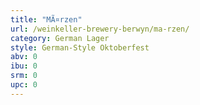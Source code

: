```yaml
---
title: "MÃ¤rzen"
url: /weinkeller-brewery-berwyn/ma-rzen/
category: German Lager
style: German-Style Oktoberfest
abv: 0
ibu: 0
srm: 0
upc: 0
---
```



